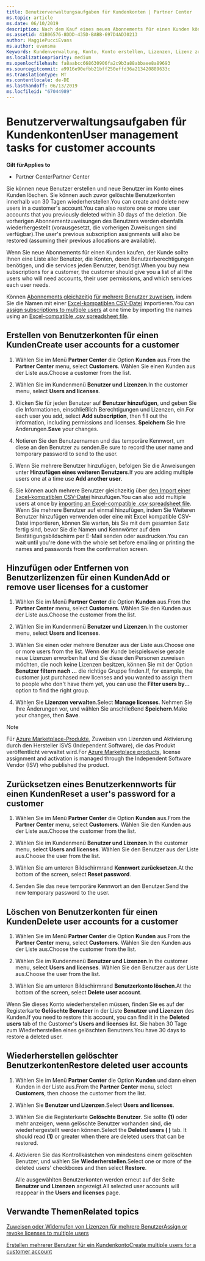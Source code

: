 ```yaml
---
title: Benutzerverwaltungsaufgaben für Kundenkonten | Partner Center
ms.topic: article
ms.date: 06/10/2019
description: Nach dem Kauf eines neuen Abonnements für einen Kunden können Sie bestimmten Benutzern Lizenzen zuweisen.
ms.assetid: 41B06576-8DDD-435D-BABB-697D4AD30213
author: MaggiePucciEvans
ms.author: evansma
Keywords: Kundenverwaltung, Konto, Konto erstellen, Lizenzen, Lizenz zuweisen Benutzerverwaltung, Kennwort, Kennwort zurücksetzen, Kennwort ändern
ms.localizationpriority: medium
ms.openlocfilehash: fa8aabcc668630906fa2c9b3a88abbaee8a89693
ms.sourcegitcommit: a9916e90efbb21bff250effd36a213420889633c
ms.translationtype: MT
ms.contentlocale: de-DE
ms.lasthandoff: 06/13/2019
ms.locfileid: "67044989"
---
```

# <a name="user-management-tasks-for-customer-accounts"></a><span data-ttu-id="74b9c-104">Benutzerverwaltungsaufgaben für Kundenkonten</span><span class="sxs-lookup"><span data-stu-id="74b9c-104">User management tasks for customer accounts</span></span>

<span data-ttu-id="74b9c-105">**Gilt für**</span><span class="sxs-lookup"><span data-stu-id="74b9c-105">**Applies to**</span></span>

-  <span data-ttu-id="74b9c-106">Partner Center</span><span class="sxs-lookup"><span data-stu-id="74b9c-106">Partner Center</span></span>

<span data-ttu-id="74b9c-107">Sie können neue Benutzer erstellen und neue Benutzer im Konto eines Kunden löschen. Sie können auch zuvor gelöschte Benutzerkonten innerhalb von 30 Tagen wiederherstellen.</span><span class="sxs-lookup"><span data-stu-id="74b9c-107">You can create and delete new users in a customer's account.You can also restore one or more user accounts that you previously deleted within 30 days of the deletion.</span></span> <span data-ttu-id="74b9c-108">Die vorherigen Abonnementzuweisungen des Benutzers werden ebenfalls wiederhergestellt (vorausgesetzt, die vorherigen Zuweisungen sind verfügbar).</span><span class="sxs-lookup"><span data-stu-id="74b9c-108">The user's previous subscription assignments will also be restored (assuming their previous allocations are available).</span></span>

<span data-ttu-id="74b9c-109">Wenn Sie neue Abonnements für einen Kunden kaufen, der Kunde sollte Ihnen eine Liste aller Benutzer, die Konten, deren Benutzerberechtigungen benötigen, und die services jeden Benutzer, benötigt.</span><span class="sxs-lookup"><span data-stu-id="74b9c-109">When you buy new subscriptions for a customer, the customer should give you a list of all the users who will need accounts, their user permissions, and which services each user needs.</span></span>  

<span data-ttu-id="74b9c-110">Können [Abonnements gleichzeitig für mehrere Benutzer zuweisen](bulk-license-provisioning-for-multiple-users.md), indem Sie die Namen mit einer [Excel-kompatiblen CSV-Datei](adding-multiple-users-to-a-customer-account.md) importieren.</span><span class="sxs-lookup"><span data-stu-id="74b9c-110">You can [assign subscriptions to multiple users](bulk-license-provisioning-for-multiple-users.md) at one time by importing the names using an [Excel-compatible .csv spreadsheet file](adding-multiple-users-to-a-customer-account.md).</span></span>

<a href="" id="createuseraccounts"></a>

## <a name="create-user-accounts-for-a-customer"></a><span data-ttu-id="74b9c-111">Erstellen von Benutzerkonten für einen Kunden</span><span class="sxs-lookup"><span data-stu-id="74b9c-111">Create user accounts for a customer</span></span>

1.  <span data-ttu-id="74b9c-112">Wählen Sie im Menü **Partner Center** die Option **Kunden** aus.</span><span class="sxs-lookup"><span data-stu-id="74b9c-112">From the **Partner Center** menu, select **Customers**.</span></span> <span data-ttu-id="74b9c-113">Wählen Sie einen Kunden aus der Liste aus.</span><span class="sxs-lookup"><span data-stu-id="74b9c-113">Choose a customer from the list.</span></span>

2.  <span data-ttu-id="74b9c-114">Wählen Sie im Kundenmenü **Benutzer und Lizenzen**.</span><span class="sxs-lookup"><span data-stu-id="74b9c-114">In the customer menu, select **Users and licenses**.</span></span>

3.  <span data-ttu-id="74b9c-115">Klicken Sie für jeden Benutzer auf **Benutzer hinzufügen**, und geben Sie die Informationen, einschließlich Berechtigungen und Lizenzen, ein.</span><span class="sxs-lookup"><span data-stu-id="74b9c-115">For each user you add, select **Add subscription**, then fill out the information, including permissions and licenses.</span></span> <span data-ttu-id="74b9c-116">**Speichern** Sie Ihre Änderungen.</span><span class="sxs-lookup"><span data-stu-id="74b9c-116">**Save** your changes.</span></span>

4.  <span data-ttu-id="74b9c-117">Notieren Sie den Benutzernamen und das temporäre Kennwort, um diese an den Benutzer zu senden.</span><span class="sxs-lookup"><span data-stu-id="74b9c-117">Be sure to record the user name and temporary password to send to the user.</span></span>

5.  <span data-ttu-id="74b9c-118">Wenn Sie mehrere Benutzer hinzufügen, befolgen Sie die Anweisungen unter **Hinzufügen eines weiteren Benutzers**.</span><span class="sxs-lookup"><span data-stu-id="74b9c-118">If you are adding multiple users one at a time use **Add another user**.</span></span>

6. <span data-ttu-id="74b9c-119">Sie können auch mehrere Benutzer gleichzeitig über [den Import einer Excel-kompatiblen CSV-Datei](adding-multiple-users-to-a-customer-account.md) hinzufügen.</span><span class="sxs-lookup"><span data-stu-id="74b9c-119">You can also add multiple users at once by [importing an Excel-compatible .csv spreadsheet file](adding-multiple-users-to-a-customer-account.md).</span></span> <span data-ttu-id="74b9c-120">Wenn Sie mehrere Benutzer auf einmal hinzufügen, indem Sie Weiteren Benutzer hinzufügen verwenden oder eine mit Excel kompatible CSV-Datei importieren, können Sie warten, bis Sie mit dem gesamten Satz fertig sind, bevor Sie die Namen und Kennwörter auf dem Bestätigungsbildschirm per E-Mail senden oder ausdrucken.</span><span class="sxs-lookup"><span data-stu-id="74b9c-120">You can wait until you're done with the whole set before emailing or printing the names and passwords from the confirmation screen.</span></span>

<a href="" id="userlicensing"></a>

## <a name="add-or-remove-user-licenses-for-a-customer"></a><span data-ttu-id="74b9c-121">Hinzufügen oder Entfernen von Benutzerlizenzen für einen Kunden</span><span class="sxs-lookup"><span data-stu-id="74b9c-121">Add or remove user licenses for a customer</span></span>

1.  <span data-ttu-id="74b9c-122">Wählen Sie im Menü **Partner Center** die Option **Kunden** aus.</span><span class="sxs-lookup"><span data-stu-id="74b9c-122">From the **Partner Center** menu, select **Customers**.</span></span> <span data-ttu-id="74b9c-123">Wählen Sie den Kunden aus der Liste aus.</span><span class="sxs-lookup"><span data-stu-id="74b9c-123">Choose the customer from the list.</span></span>

2.  <span data-ttu-id="74b9c-124">Wählen Sie im Kundenmenü **Benutzer und Lizenzen**.</span><span class="sxs-lookup"><span data-stu-id="74b9c-124">In the customer menu, select **Users and licenses**.</span></span>

3.  <span data-ttu-id="74b9c-125">Wählen Sie einen oder mehrere Benutzer aus der Liste aus.</span><span class="sxs-lookup"><span data-stu-id="74b9c-125">Choose one or more users from the list.</span></span> <span data-ttu-id="74b9c-126">Wenn der Kunde beispielsweise gerade neue Lizenzen erworben hat und Sie diese den Personen zuweisen möchten, die noch keine Lizenzen besitzen, können Sie mit der Option **Benutzer filtern nach …** die richtige Gruppe finden.</span><span class="sxs-lookup"><span data-stu-id="74b9c-126">If, for example, the customer just purchased new licenses and you wanted to assign them to people who don't have them yet, you can use the **Filter users by...** option to find the right group.</span></span>

4.  <span data-ttu-id="74b9c-127">Wählen Sie **Lizenzen verwalten**.</span><span class="sxs-lookup"><span data-stu-id="74b9c-127">Select **Manage licenses**.</span></span> <span data-ttu-id="74b9c-128">Nehmen Sie Ihre Änderungen vor, und wählen Sie anschließend **Speichern**.</span><span class="sxs-lookup"><span data-stu-id="74b9c-128">Make your changes, then **Save**.</span></span>

> [!NOTE]
> <span data-ttu-id="74b9c-129">Für [Azure Marketplace-Produkte](sell-marketplace-products.md), Zuweisen von Lizenzen und Aktivierung durch den Hersteller ISVS (Independent Software), die das Produkt veröffentlicht verwaltet wird.</span><span class="sxs-lookup"><span data-stu-id="74b9c-129">For [Azure Marketplace products](sell-marketplace-products.md), license assignment and activation is managed through the Independent Software Vendor (ISV) who published the product.</span></span>

<a href="" id="resetpassword"></a>

## <a name="reset-a-users-password-for-a-customer"></a><span data-ttu-id="74b9c-130">Zurücksetzen eines Benutzerkennworts für einen Kunden</span><span class="sxs-lookup"><span data-stu-id="74b9c-130">Reset a user's password for a customer</span></span>

1.  <span data-ttu-id="74b9c-131">Wählen Sie im Menü **Partner Center** die Option **Kunden** aus.</span><span class="sxs-lookup"><span data-stu-id="74b9c-131">From the **Partner Center** menu, select **Customers**.</span></span> <span data-ttu-id="74b9c-132">Wählen Sie den Kunden aus der Liste aus.</span><span class="sxs-lookup"><span data-stu-id="74b9c-132">Choose the customer from the list.</span></span>

2.  <span data-ttu-id="74b9c-133">Wählen Sie im Kundenmenü **Benutzer und Lizenzen**.</span><span class="sxs-lookup"><span data-stu-id="74b9c-133">In the customer menu, select **Users and licenses**.</span></span> <span data-ttu-id="74b9c-134">Wählen Sie den Benutzer aus der Liste aus.</span><span class="sxs-lookup"><span data-stu-id="74b9c-134">Choose the user from the list.</span></span>

3.  <span data-ttu-id="74b9c-135">Wählen Sie am unteren Bildschirmrand **Kennwort zurücksetzen**.</span><span class="sxs-lookup"><span data-stu-id="74b9c-135">At the bottom of the screen, select **Reset password**.</span></span> 

4.  <span data-ttu-id="74b9c-136">Senden Sie das neue temporäre Kennwort an den Benutzer.</span><span class="sxs-lookup"><span data-stu-id="74b9c-136">Send the new temporary password to the user.</span></span>

<a href="" id="deleteuseraccounts"></a>

## <a name="delete-user-accounts-for-a-customer"></a><span data-ttu-id="74b9c-137">Löschen von Benutzerkonten für einen Kunden</span><span class="sxs-lookup"><span data-stu-id="74b9c-137">Delete user accounts for a customer</span></span>

1.  <span data-ttu-id="74b9c-138">Wählen Sie im Menü **Partner Center** die Option **Kunden** aus.</span><span class="sxs-lookup"><span data-stu-id="74b9c-138">From the **Partner Center** menu, select **Customers**.</span></span> <span data-ttu-id="74b9c-139">Wählen Sie den Kunden aus der Liste aus.</span><span class="sxs-lookup"><span data-stu-id="74b9c-139">Choose the customer from the list.</span></span>

2.  <span data-ttu-id="74b9c-140">Wählen Sie im Kundenmenü **Benutzer und Lizenzen**.</span><span class="sxs-lookup"><span data-stu-id="74b9c-140">In the customer menu, select **Users and licenses**.</span></span> <span data-ttu-id="74b9c-141">Wählen Sie den Benutzer aus der Liste aus.</span><span class="sxs-lookup"><span data-stu-id="74b9c-141">Choose the user from the list.</span></span>

3.  <span data-ttu-id="74b9c-142">Wählen Sie am unteren Bildschirmrand **Benutzerkonto löschen**.</span><span class="sxs-lookup"><span data-stu-id="74b9c-142">At the bottom of the screen, select **Delete user account**.</span></span>

<span data-ttu-id="74b9c-143">Wenn Sie dieses Konto wiederherstellen müssen, finden Sie es auf der Registerkarte **Gelöschte Benutzer** in der Liste **Benutzer und Lizenzen** des Kunden.</span><span class="sxs-lookup"><span data-stu-id="74b9c-143">If you need to restore this account, you can find it in the **Deleted users** tab of the Customer's **Users and licenses** list.</span></span> <span data-ttu-id="74b9c-144">Sie haben 30 Tage zum Wiederherstellen eines gelöschten Benutzers.</span><span class="sxs-lookup"><span data-stu-id="74b9c-144">You have 30 days to restore a deleted user.</span></span>

<a href="" id="restoreuseraccounts"></a>

## <a name="restore-deleted-user-accounts"></a><span data-ttu-id="74b9c-145">Wiederherstellen gelöschter Benutzerkonten</span><span class="sxs-lookup"><span data-stu-id="74b9c-145">Restore deleted user accounts</span></span>

1.  <span data-ttu-id="74b9c-146">Wählen Sie im Menü **Partner Center** die Option **Kunden** und dann einen Kunden in der Liste aus.</span><span class="sxs-lookup"><span data-stu-id="74b9c-146">From the **Partner Center** menu, select **Customers**, then choose the customer from the list.</span></span>

2.  <span data-ttu-id="74b9c-147">Wählen Sie **Benutzer und Lizenzen**.</span><span class="sxs-lookup"><span data-stu-id="74b9c-147">Select **Users and licenses**.</span></span>

3.  <span data-ttu-id="74b9c-148">Wählen Sie die Registerkarte **Gelöschte Benutzer**. Sie sollte **(1)** oder mehr anzeigen, wenn gelöschte Benutzer vorhanden sind, die wiederhergestellt werden können.</span><span class="sxs-lookup"><span data-stu-id="74b9c-148">Select the **Deleted users ( )** tab. It should read **(1)** or greater when there are deleted users that can be restored.</span></span>

4.  <span data-ttu-id="74b9c-149">Aktivieren Sie das Kontrollkästchen von mindestens einem gelöschten Benutzer, und wählen Sie **Wiederherstellen**.</span><span class="sxs-lookup"><span data-stu-id="74b9c-149">Select one or more of the deleted users' checkboxes and then select **Restore**.</span></span>

    <span data-ttu-id="74b9c-150">Alle ausgewählten Benutzerkonten werden erneut auf der Seite **Benutzer und Lizenzen** angezeigt.</span><span class="sxs-lookup"><span data-stu-id="74b9c-150">All selected user accounts will reappear in the **Users and licenses** page.</span></span>

## <a name="related-topics"></a><span data-ttu-id="74b9c-151">Verwandte Themen</span><span class="sxs-lookup"><span data-stu-id="74b9c-151">Related topics</span></span>


[<span data-ttu-id="74b9c-152">Zuweisen oder Widerrufen von Lizenzen für mehrere Benutzer</span><span class="sxs-lookup"><span data-stu-id="74b9c-152">Assign or revoke licenses to multiple users</span></span>](bulk-license-provisioning-for-multiple-users.md)

[<span data-ttu-id="74b9c-153">Erstellen mehrerer Benutzer für ein Kundenkonto</span><span class="sxs-lookup"><span data-stu-id="74b9c-153">Create multiple users for a customer account</span></span>](adding-multiple-users-to-a-customer-account.md)